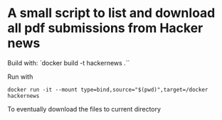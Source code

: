 # A small script to list and download all pdf submissions from Hacker news

Build with:
`docker build -t hackernews .``


Run with

`docker run -it --mount type=bind,source="$(pwd)",target=/docker hackernews`

To eventually download the files to current directory
